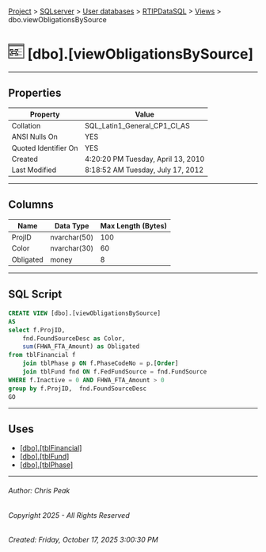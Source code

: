 #### 

[Project](../../../../index.md) > [SQLserver](../../../index.md) > [User databases](../../index.md) > [RTIPDataSQL](../index.md) > [Views](Views.md) > dbo.viewObligationsBySource

# ![Views](../../../../Images/View32.png) [dbo].[viewObligationsBySource]

---

## <a name="#properties"></a>Properties

| Property | Value |
|---|---|
| Collation | SQL_Latin1_General_CP1_CI_AS |
| ANSI Nulls On | YES |
| Quoted Identifier On | YES |
| Created | 4:20:20 PM Tuesday, April 13, 2010 |
| Last Modified | 8:18:52 AM Tuesday, July 17, 2012 |


---

## <a name="#columns"></a>Columns

| Name | Data Type | Max Length (Bytes) |
|---|---|---|
| ProjID | nvarchar(50) | 100 |
| Color | nvarchar(30) | 60 |
| Obligated | money | 8 |


---

## <a name="#sqlscript"></a>SQL Script

```sql
CREATE VIEW [dbo].[viewObligationsBySource]
AS
select f.ProjID,
	fnd.FoundSourceDesc as Color,
	sum(FHWA_FTA_Amount) as Obligated
from tblFinancial f
	join tblPhase p ON f.PhaseCodeNo = p.[Order]
	join tblFund fnd ON f.FedFundSource = fnd.FundSource
WHERE f.Inactive = 0 AND FHWA_FTA_Amount > 0
group by f.ProjID,  fnd.FoundSourceDesc
GO

```


---

## <a name="#uses"></a>Uses

* [[dbo].[tblFinancial]](../Tables/dbo_tblFinancial.md)
* [[dbo].[tblFund]](../Tables/dbo_tblFund.md)
* [[dbo].[tblPhase]](../Tables/dbo_tblPhase.md)


---

###### Author:  Chris Peak

###### Copyright 2025 - All Rights Reserved

###### Created: Friday, October 17, 2025 3:00:30 PM

